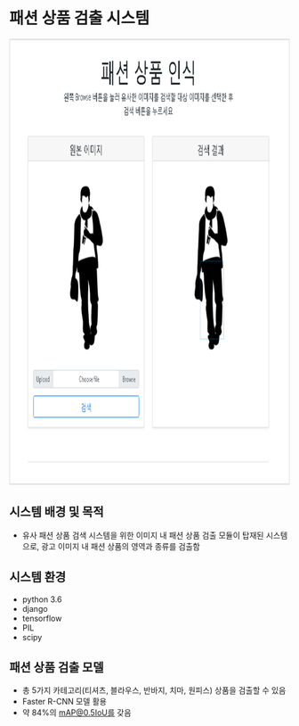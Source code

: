 # 
# 패션 상품 검출 시스템

<p align="center">
  <img src="img/main.png" width=800 height=800>
</p>

## 시스템 배경 및 목적

* 유사 패션 상품 검색 시스템을 위한 이미지 내 패션 상품 검출 모듈이 탑재된 시스템으로, 광고 이미지 내 패션 상품의 영역과 종류를 검출함

## 시스템 환경 

* python 3.6
* django 
* tensorflow
* PIL
* scipy

## 패션 상품 검출 모델 

* 총 5가지 카테고리(티셔츠, 블라우스, 반바지, 치마, 원피스) 상품을 검출할 수 있음
* Faster R-CNN 모델 활용
* 약 84%의 mAP@0.5IoU를 갖음
